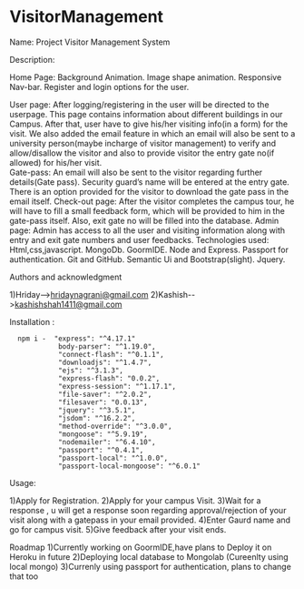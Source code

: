 # VisitorManagement
Name:
Project Visitor Management System

Description:

   Home Page:
    Background Animation.
    Image shape animation.
    Responsive Nav-bar.
    Register and login options for the user.

  User page:
    After logging/registering in the user will be directed to the userpage.
    This page contains information about different buildings in our Campus.
    After that, user have to give his/her visiting info(in a form) for the visit.
    We also added the email feature in which an email will also be sent to a university person(maybe incharge of visitor management) to verify and allow/disallow the visitor and also to provide visitor the entry gate no(if allowed) for his/her visit.  
    Gate-pass:
    An email will also be sent to the visitor regarding further details(Gate pass).
    Security guard’s name will be entered at the entry gate.
    There is an option provided for the visitor to download the gate pass in the email itself.
  Check-out page:
    After the visitor completes the campus tour, he will have to fill a small feedback form, which will be provided to him in the gate-pass itself.
    Also, exit gate no will be filled into the database.
  Admin page:
    Admin has access to all the user and visiting information along with entry and exit gate numbers and user feedbacks.
  Technologies used:
    Html,css,javascript.
    MongoDb.
    GoormIDE.
    Node and Express.
    Passport for authentication.
    Git and GitHub.
    Semantic Ui and Bootstrap(slight).
    Jquery.

Authors and acknowledgment

  1)Hriday-->hridaynagrani@gmail.com
  2)Kashish-->kashishshah1411@gmail.com
 
Installation :

      npm i -  "express": "^4.17.1"
                body-parser": "^1.19.0",
                "connect-flash": "^0.1.1",
                "downloadjs": "^1.4.7",
                "ejs": "^3.1.3",
                "express-flash": "0.0.2",
                "express-session": "^1.17.1",
                "file-saver": "^2.0.2",
                "filesaver": "0.0.13",
                "jquery": "^3.5.1",
                "jsdom": "^16.2.2",
                "method-override": "^3.0.0",
                "mongoose": "^5.9.19",
                "nodemailer": "^6.4.10",
                "passport": "^0.4.1",
                "passport-local": "^1.0.0",
                "passport-local-mongoose": "^6.0.1"

      
Usage:
   
   1)Apply for Registration.
   2)Apply for your campus Visit.
   3)Wait for a response , u will get a response soon regarding approval/rejection of your visit along with a gatepass in your email provided.
   4)Enter Gaurd name and go for campus visit.
   5)Give feedback after your visit ends.

Roadmap
  1)Currently working on GoormIDE,have plans to Deploy it on Heroku in future
  2)Deploying local database to Mongolab (Cureenlty using local mongo)
  3)Currenly using passport for authentication, plans to change that too
   
   
